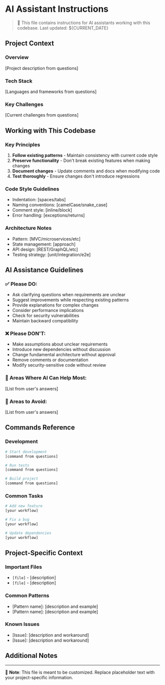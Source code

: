 # AI Assistant Instructions

> 🤖 This file contains instructions for AI assistants working with this codebase.
> Last updated: ${CURRENT_DATE}

## Project Context

<!-- This section will be auto-filled from 1-QUESTIONS.md answers -->

### Overview
[Project description from questions]

### Tech Stack
[Languages and frameworks from questions]

### Key Challenges
[Current challenges from questions]

## Working with This Codebase

### Key Principles
1. **Follow existing patterns** - Maintain consistency with current code style
2. **Preserve functionality** - Don't break existing features when making changes
3. **Document changes** - Update comments and docs when modifying code
4. **Test thoroughly** - Ensure changes don't introduce regressions

### Code Style Guidelines
<!-- Add your specific guidelines here -->
- Indentation: [spaces/tabs]
- Naming conventions: [camelCase/snake_case]
- Comment style: [inline/block]
- Error handling: [exceptions/returns]

### Architecture Notes
<!-- Important architectural decisions -->
- Pattern: [MVC/microservices/etc]
- State management: [approach]
- API design: [REST/GraphQL/etc]
- Testing strategy: [unit/integration/e2e]

## AI Assistance Guidelines

### ✅ Please DO:
- Ask clarifying questions when requirements are unclear
- Suggest improvements while respecting existing patterns
- Provide explanations for complex changes
- Consider performance implications
- Check for security vulnerabilities
- Maintain backward compatibility

### ❌ Please DON'T:
- Make assumptions about unclear requirements
- Introduce new dependencies without discussion
- Change fundamental architecture without approval
- Remove comments or documentation
- Modify security-sensitive code without review

### 🎯 Areas Where AI Can Help Most:
<!-- From questions -->
[List from user's answers]

### 🚫 Areas to Avoid:
<!-- From questions -->
[List from user's answers]

## Commands Reference

### Development
```bash
# Start development
[command from questions]

# Run tests
[command from questions]

# Build project
[command from questions]
```

### Common Tasks
```bash
# Add new feature
[your workflow]

# Fix a bug
[your workflow]

# Update dependencies
[your workflow]
```

## Project-Specific Context

### Important Files
<!-- List critical files AI should know about -->
- `[file]` - [description]
- `[file]` - [description]

### Common Patterns
<!-- Describe patterns used throughout the codebase -->
- [Pattern name]: [description and example]
- [Pattern name]: [description and example]

### Known Issues
<!-- List any known issues or workarounds -->
- [Issue]: [description and workaround]
- [Issue]: [description and workaround]

## Additional Notes

<!-- Add any other project-specific information that would help AI assistants -->

---

📝 **Note**: This file is meant to be customized. Replace placeholder text with your project-specific information.